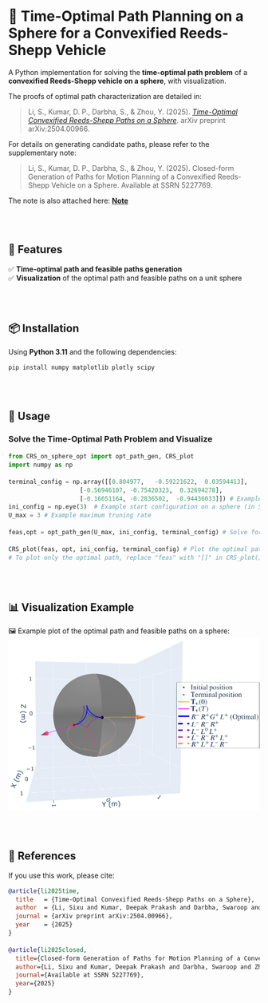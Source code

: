 # 🚗 Time-Optimal Path Planning on a Sphere for a Convexified Reeds-Shepp Vehicle

A Python implementation for solving the **time-optimal path problem** of a **convexified Reeds-Shepp vehicle on a sphere**, with visualization.

The proofs of optimal path characterization are detailed in: 
> Li, S., Kumar, D. P., Darbha, S., & Zhou, Y. (2025). [*Time-Optimal Convexified Reeds-Shepp Paths on a Sphere*](https://arxiv.org/abs/2504.00966). arXiv preprint arXiv:2504.00966.

For details on generating candidate paths, please refer to the supplementary note:
>Li, S., Kumar, D. P., Darbha, S., & Zhou, Y. (2025). Closed-form Generation of Paths for Motion Planning of a Convexified Reeds-Shepp Vehicle on a Sphere. Available at SSRN 5227769.

The note is also attached here: **[Note](Convexified_Reeds_Shepp_on_Sphere_Path_Generation.pdf)**


<br><br>

## 🔹 Features
✅ **Time-optimal path and feasible paths generation**  
✅ **Visualization** of the optimal path and feasible paths on a unit sphere  

<br><br>

## 📦 Installation
Using **Python 3.11** and the following dependencies:

```bash
pip install numpy matplotlib plotly scipy
```

<br><br>


## 🚀 Usage

### Solve the Time-Optimal Path Problem and Visualize
```python
from CRS_on_sphere_opt import opt_path_gen, CRS_plot
import numpy as np

terminal_config = np.array([[0.804977,   -0.59221622,  0.03594413],
 		            [-0.56946107, -0.75420323,  0.32694278],
 		            [-0.16651164, -0.2836502,  -0.94436033]]) # Example desired terminal configuration on a sphere (in SO(3))
ini_config = np.eye(3)  # Example start configuration on a sphere (in SO(3))
U_max = 3 # Example maximum truning rate

feas,opt = opt_path_gen(U_max, ini_config, terminal_config) # Solve for the optimal path and all feasible paths

CRS_plot(feas, opt, ini_config, terminal_config) # Plot the optimal path and all feasible paths on a unit sphere
# To plot only the optimal path, replace "feas" with "[]" in CRS_plot()
```

<br><br>

## 📊 Visualization Example
🖼️ Example plot of the optimal path and feasible paths on a sphere:  
![Example Visualization](assets/numerical_example.png)


<br><br>

## 📖 References

If you use this work, please cite:

```bibtex
@article{li2025time,
  title   = {Time-Optimal Convexified Reeds-Shepp Paths on a Sphere},
  author  = {Li, Sixu and Kumar, Deepak Prakash and Darbha, Swaroop and Zhou, Yang},
  journal = {arXiv preprint arXiv:2504.00966},
  year    = {2025}
}

@article{li2025closed,
  title={Closed-form Generation of Paths for Motion Planning of a Convexified Reeds-Shepp Vehicle on a Sphere},
  author={Li, Sixu and Kumar, Deepak Prakash and Darbha, Swaroop and Zhou, Yang},
  journal={Available at SSRN 5227769},
  year={2025}
}

